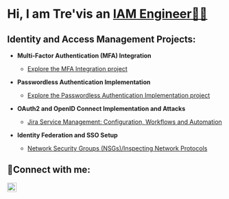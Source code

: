 <h1>Hi, I am Tre'vis an <a href="https://linkedin.com/in/trevisdean"> IAM Engineer👨‍💻 </a></h1>

<h2>Identity and Access Management Projects:</h2>

- <b>Multi-Factor Authentication (MFA) Integration</b>
  - [Explore the MFA Integration project](https://github.com/TechwTre/MFA-Integration)
    
- <b>Passwordless Authentication Implementation</b>
  - [Explore the Passwordless Authentication Implementation project](https://github.com/TechwTre/configure-ad)
    
- <b>OAuth2 and OpenID Connect Implementation and Attacks</b>
  - [Jira Service Management: Configuration, Workflows and Automation](https://github.com/TechwTre/jira-configuration)
    
- <b>Identity Federation and SSO Setup</b>
  - [Network Security Groups (NSGs)/Inspecting Network Protocols](https://github.com/TechwTre/Azure-network-protocols)
<h2>📲Connect with me:</h2>

[<img align="left" alt="Josh | LinkedIn" width="22px" src="https://cdn.jsdelivr.net/npm/simple-icons@v3/icons/linkedin.svg" />][linkedin]

[linkedin]: https://linkedin.com/in/trevisdean/
